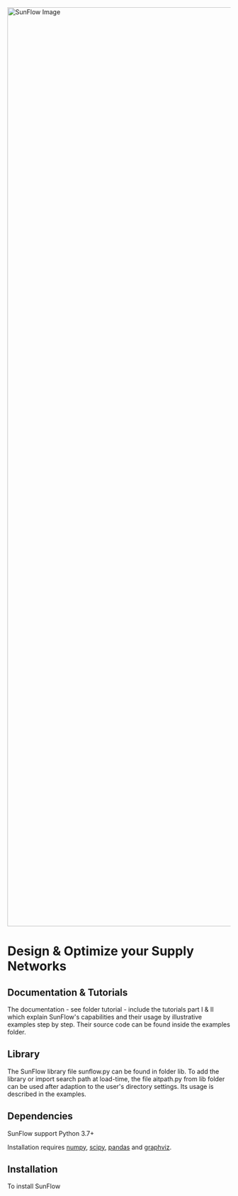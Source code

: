 <img width="2074" alt="SunFlow Image" src="https://user-images.githubusercontent.com/65338147/84592654-9392bd80-ae47-11ea-9712-a1f59069b32f.png">


# Design & Optimize your Supply Networks



Documentation & Tutorials
-------------------------

The documentation - see folder tutorial - include the tutorials part I & II which explain SunFlow's capabilities and their usage by illustrative examples step by step. Their source code can be found inside the examples folder.


Library
-------

The SunFlow library file sunflow.py can be found in folder lib. To add the library or import search path at load-time, the file aitpath.py from lib folder can be used after adaption to the user's directory settings. Its usage is described in the examples.



Dependencies
------------

SunFlow support Python 3.7+

Installation requires [numpy](http://www.numpy.org/), [scipy](http://www.scipy.org/), [pandas](http://pandas.pydata.org/) and [graphviz](https://www.graphviz.org).




Installation
------------

To install SunFlow

